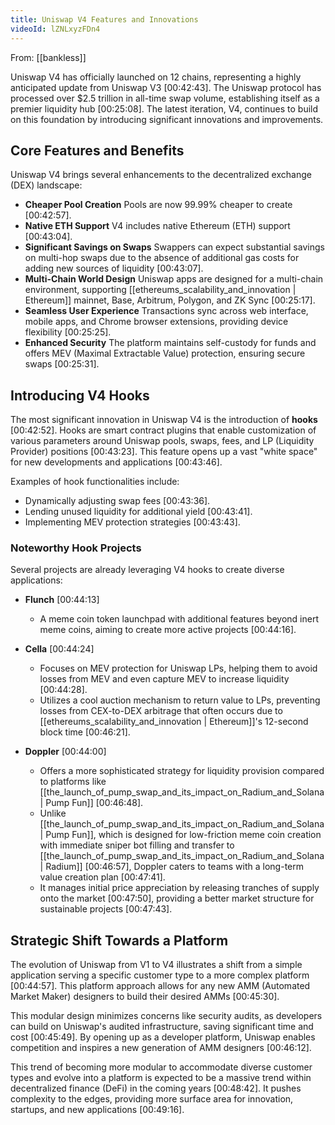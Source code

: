 ```yaml
---
title: Uniswap V4 Features and Innovations
videoId: lZNLxyzFDn4
---
```


From: [[bankless]] <br/> 

Uniswap V4 has officially launched on 12 chains, representing a highly anticipated update from Uniswap V3 <a class="yt-timestamp" data-t="00:42:43">[00:42:43]</a>. The Uniswap protocol has processed over $2.5 trillion in all-time swap volume, establishing itself as a premier liquidity hub <a class="yt-timestamp" data-t="00:25:08">[00:25:08]</a>. The latest iteration, V4, continues to build on this foundation by introducing significant innovations and improvements.

## Core Features and Benefits

Uniswap V4 brings several enhancements to the decentralized exchange (DEX) landscape:
*   **Cheaper Pool Creation** Pools are now 99.99% cheaper to create <a class="yt-timestamp" data-t="00:42:57">[00:42:57]</a>.
*   **Native ETH Support** V4 includes native Ethereum (ETH) support <a class="yt-timestamp" data-t="00:43:04">[00:43:04]</a>.
*   **Significant Savings on Swaps** Swappers can expect substantial savings on multi-hop swaps due to the absence of additional gas costs for adding new sources of liquidity <a class="yt-timestamp" data-t="00:43:07">[00:43:07]</a>.
*   **Multi-Chain World Design** Uniswap apps are designed for a multi-chain environment, supporting [[ethereums_scalability_and_innovation | Ethereum]] mainnet, Base, Arbitrum, Polygon, and ZK Sync <a class="yt-timestamp" data-t="00:25:17">[00:25:17]</a>.
*   **Seamless User Experience** Transactions sync across web interface, mobile apps, and Chrome browser extensions, providing device flexibility <a class="yt-timestamp" data-t="00:25:25">[00:25:25]</a>.
*   **Enhanced Security** The platform maintains self-custody for funds and offers MEV (Maximal Extractable Value) protection, ensuring secure swaps <a class="yt-timestamp" data-t="00:25:31">[00:25:31]</a>.

## Introducing V4 Hooks

The most significant innovation in Uniswap V4 is the introduction of **hooks** <a class="yt-timestamp" data-t="00:42:52">[00:42:52]</a>. Hooks are smart contract plugins that enable customization of various parameters around Uniswap pools, swaps, fees, and LP (Liquidity Provider) positions <a class="yt-timestamp" data-t="00:43:23">[00:43:23]</a>. This feature opens up a vast "white space" for new developments and applications <a class="yt-timestamp" data-t="00:43:46">[00:43:46]</a>.

Examples of hook functionalities include:
*   Dynamically adjusting swap fees <a class="yt-timestamp" data-t="00:43:36">[00:43:36]</a>.
*   Lending unused liquidity for additional yield <a class="yt-timestamp" data-t="00:43:41">[00:43:41]</a>.
*   Implementing MEV protection strategies <a class="yt-timestamp" data-t="00:43:43">[00:43:43]</a>.

### Noteworthy Hook Projects

Several projects are already leveraging V4 hooks to create diverse applications:

*   **Flunch** <a class="yt-timestamp" data-t="00:44:13">[00:44:13]</a>
    *   A meme coin token launchpad with additional features beyond inert meme coins, aiming to create more active projects <a class="yt-timestamp" data-t="00:44:16">[00:44:16]</a>.

*   **Cella** <a class="yt-timestamp" data-t="00:44:24">[00:44:24]</a>
    *   Focuses on MEV protection for Uniswap LPs, helping them to avoid losses from MEV and even capture MEV to increase liquidity <a class="yt-timestamp" data-t="00:44:28">[00:44:28]</a>.
    *   Utilizes a cool auction mechanism to return value to LPs, preventing losses from CEX-to-DEX arbitrage that often occurs due to [[ethereums_scalability_and_innovation | Ethereum]]'s 12-second block time <a class="yt-timestamp" data-t="00:46:21">[00:46:21]</a>.

*   **Doppler** <a class="yt-timestamp" data-t="00:44:00">[00:44:00]</a>
    *   Offers a more sophisticated strategy for liquidity provision compared to platforms like [[the_launch_of_pump_swap_and_its_impact_on_Radium_and_Solana | Pump Fun]] <a class="yt-timestamp" data-t="00:46:48">[00:46:48]</a>.
    *   Unlike [[the_launch_of_pump_swap_and_its_impact_on_Radium_and_Solana | Pump Fun]], which is designed for low-friction meme coin creation with immediate sniper bot filling and transfer to [[the_launch_of_pump_swap_and_its_impact_on_Radium_and_Solana | Radium]] <a class="yt-timestamp" data-t="00:46:57">[00:46:57]</a>, Doppler caters to teams with a long-term value creation plan <a class="yt-timestamp" data-t="00:47:41">[00:47:41]</a>.
    *   It manages initial price appreciation by releasing tranches of supply onto the market <a class="yt-timestamp" data-t="00:47:50">[00:47:50]</a>, providing a better market structure for sustainable projects <a class="yt-timestamp" data-t="00:47:43">[00:47:43]</a>.

## Strategic Shift Towards a Platform

The evolution of Uniswap from V1 to V4 illustrates a shift from a simple application serving a specific customer type to a more complex platform <a class="yt-timestamp" data-t="00:44:57">[00:44:57]</a>. This platform approach allows for any new AMM (Automated Market Maker) designers to build their desired AMMs <a class="yt-timestamp" data-t="00:45:30">[00:45:30]</a>.

This modular design minimizes concerns like security audits, as developers can build on Uniswap's audited infrastructure, saving significant time and cost <a class="yt-timestamp" data-t="00:45:49">[00:45:49]</a>. By opening up as a developer platform, Uniswap enables competition and inspires a new generation of AMM designers <a class="yt-timestamp" data-t="00:46:12">[00:46:12]</a>.

This trend of becoming more modular to accommodate diverse customer types and evolve into a platform is expected to be a massive trend within decentralized finance (DeFi) in the coming years <a class="yt-timestamp" data-t="00:48:42">[00:48:42]</a>. It pushes complexity to the edges, providing more surface area for innovation, startups, and new applications <a class="yt-timestamp" data-t="00:49:16">[00:49:16]</a>.
